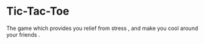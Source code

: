 # Tic-Tac-Toe
The game which provides you relief from stress , and make you cool around your friends .
